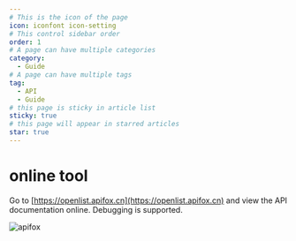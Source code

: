 ```yaml
---
# This is the icon of the page
icon: iconfont icon-setting
# This control sidebar order
order: 1
# A page can have multiple categories
category:
  - Guide
# A page can have multiple tags
tag:
  - API
  - Guide
# this page is sticky in article list
sticky: true
# this page will appear in starred articles
star: true
---
```


# online tool

Go to [https://openlist.apifox.cn](https://openlist.apifox.cn) and view the API documentation online. Debugging is supported.

![apifox](/img/api/apifox.png)
